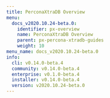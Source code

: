 ```yaml
---
title: PerconaXtraDB Overview
menu:
  docs_v2020.10.24-beta.0:
    identifier: px-overview
    name: PerconaXtraDB Overview
    parent: px-percona-xtradb-guides
    weight: 10
menu_name: docs_v2020.10.24-beta.0
info:
  cli: v0.14.0-beta.4
  community: v0.14.0-beta.4
  enterprise: v0.1.0-beta.4
  installer: v0.14.0-beta.4
  version: v2020.10.24-beta.0
---
```


